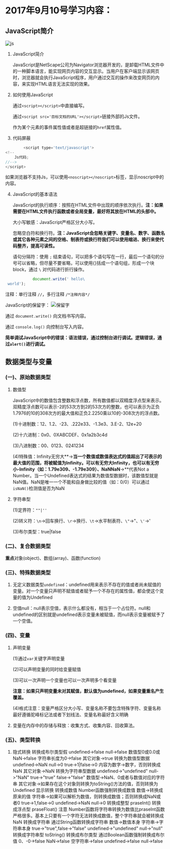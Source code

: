 # 2017年9月10号学习内容：

## JavaScript简介

<img src="http://bmvjcv.img48.wal8.com/img48/17283365_20170904015317/150514351957.jpg" alt="js" border="0" />

1. JavaScript简介

   JavaScript是NetScape公司为Navigator浏览器开发的，是卸载HTML文件中的一种脚本语言，能实现网页内容的交互显示。当用户在客户端显示该网页时，浏览器就会执行JavaScript程序，用户通过交互的操作来改变网页的内容，来实现HTML语言无法实现的效果。

2. 如何使用JavaScript
   
   通过`<script></script>`中直接编写。
   
   通过`<script src='目标文档的URL'></script>`链接外部的Js文件。
   
   作为某个元素的事件属性值或者是超链接的`href`属性值。

3. 代码屏蔽

```js
		<script type='text/javascript'>
<!--
	Js代码;
//-->
</script>
```

   如果浏览器不支持Js，可以使用`<noscript></noscript>`标签，显示noscript中的内容。

4. JavaScript的基本语法

   JavaScript的执行顺序：按照在HTML文件中出现的顺序依次执行。**注：如果需要在HTML文件执行函数或者全局变量，最好将其放在HTML的头部中。**
   
   大小写敏感：JavaScript严格区分大小写。
   
   忽略空白符和换行符。**注：JavaScript会忽略关键字、变量名、数字、函数名或其它各种元素之间的空格、制表符或换行符我们可以使用缩进、换行来使代码整齐，提高可读性。**
   
   语句分隔符：使用 `;` 结束语句，可以把多个语句写在一行，最后一个语句的分号可以省略，但尽量不要省略，可以使用{}括成一个语句组，形成一个块block，通过 `\` 对代码进行折行操作。

```js
			document.write(' hello\
 world');
 ```

   注释：单行注释 `//`，多行注释 `/*注释内容*/`
   
   JavaScript的保留字：
   <img src="http://bmvjcv.img48.wal8.com/img48/17283365_20170904015317/150514339087.png" alt="保留字" border="0" />
			
   通过 `document.write()` 向文档书写内容。
   
   通过 `console.log()` 向控制台写入内容。
   
   **简单调试JavaScript中的错误：语法错误，通过控制台进行调试。逻辑错误，通过`alert()`进行调试。**


## 数据类型与变量

### (一)、原始数据类型

1. 数值型

   JavaScript中的数值包含整数和浮点数，所有数值都以双精度浮点型来表示。双精度浮点数可以表示-2的53次方到2的53次方的整数，也可以表示为正负1.7976的10的308次方的最大值和正负2.2250乘以10的-308次方的浮点数。

   (1)十进制数：12、1.2、-23、.222e33、-1.3e3、3.E-2、12e+20

   (2)十六进制：0x0、0XABCDEF、0x1a2b3c4d
   
   (3)八进制数：00、0123、0241234

   (4)特殊值：Infinity无穷大**->**当一个数值或数值表达式的值超出了可表示的最大值的范围，将被赋值为Infinity。可以有无穷大Infinity，也可以有无穷小-Infinity（如：1.79e309、-1.79e309）、NaNNaN**->**代表Not a Number。当一个Undefined表达式的结果为数值型数据时，该数值型就是NaN值。NaN是唯一一个不能和自身做比较的值（如：0/0）可以通过`isNaN()`检测值是否为NaN

2. 字符串型

   (1)定界符：`""|''`

   (2)转义符：`\n`->回车换行、`\r`->换行、`\t`->水平制表符、`\"`->"、`\'`->'

   (3)布尔类型：true|false

### (二)、复合数据类型

   **重点**对象(object)、数组(array)、函数(function)

### (三)、特殊数据类型

1. 无定义数据类型`undefined`：undefined用来表示不存在的值或者尚未赋值的变量。对一个变量只声明不赋值或者赋予一个不存在的属性值，都会使这个变量的值为Undefined

2. 空值null：null表示空值，表示什么都没有，相当于一个占位符。null和undefined的区别就是undefined表示变量未被赋值，而null表示变量被赋予了一个空值。

### (四)、变量

1. 声明变量

   (1)通过`var`关键字声明变量

   (2)可以声明变量的同时给变量赋值

   (3)可以一次声明一个变量也可以一次声明多个看变量

   **注意：如果只声明变量未对其赋值，默认值为undefined，如果变量重名产生覆盖。**

   (4)格式注意：变量严格区分大小写、变量名称不要包含特殊字符、变量名称最好遵循驼峰标记法或者下划线法、变量名称最好含义明确
   
2. 变量在内存中的存储与释放：收集方式、收集内容、回收算法。

### (五)、类型转换

1. 隐式转换
			转换成布尔类型假
				undefined->false
				null->false
				数值型0或0.0或NaN->false
				字符串长度为0->false
				其它对象->true
			转换为数值型数据
				undefined->NaN
				null->0
				true->1|false->0
				内容为数字->数字，否则转换成NaN
				其它对象->NaN
			转换为字符串型数据
				undefined->"undefined"
				null->"NaN"
				true->"true" false->"false"
				数值型->NaN、0或者与数值对应的字符串
				其它对象->如果存在这个对象则转换为toString()方法的值，否则转换为Undefined
		显示转换
			转换成数值
				Number函数强制转换成数值
					数值->转换成原来的值
					字符串->如果可以解析为数值，则转换成数值；否则转换成NaN或者0
					true->1,false->0
					undefined->NaN
					null->0
				转换成整型
					praseInt()
				转换成浮点型
					praseFloat()
				注意
					Number函数将字符串转换为数值比praseInt函数严格很多。基本上只要有一个字符无法转换成数值，整个字符串就会被转换成NaN
			转换成字符串
				通过String函数转换成字符串
					数值->数值本身
					字符串->字符串本身
					true->"true",false->"false"
					undefined->"undefined"
					null->"null"
				转换成字符串型
					toString()
			转换成布尔类型
				通过Boolean函数强制转换成布尔值
					0、-0->false
					NaN->false
					空字符串->false
					undefined->false
					null->false